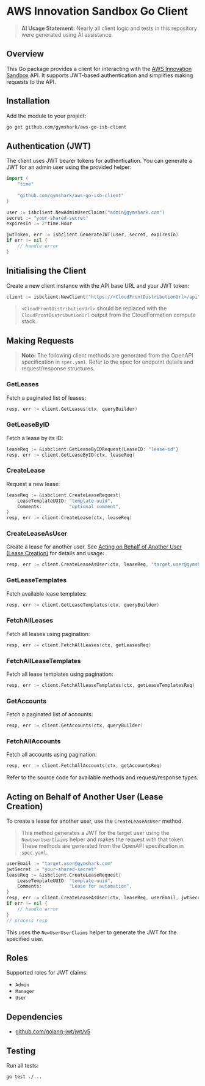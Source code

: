 # AWS Innovation Sandbox Go Client

> **AI Usage Statement:**
> Nearly all client logic and tests in this repository were generated using AI assistance.

## Overview

This Go package provides a client for interacting with the [AWS Innovation Sandbox](https://docs.aws.amazon.com/solutions/latest/innovation-sandbox-on-aws/solution-overview.html) API. It supports JWT-based authentication and simplifies making requests to the API.

## Installation

Add the module to your project:

```sh
go get github.com/gymshark/aws-go-isb-client
```

## Authentication (JWT)

The client uses JWT bearer tokens for authentication. You can generate a JWT for an admin user using the provided helper:

```go
import (
    "time"
	
    "github.com/gymshark/aws-go-isb-client"
)

user := isbclient.NewAdminUserClaims("admin@gymshark.com")
secret := "your-shared-secret"
expiresIn := 2*time.Hour

jwtToken, err := isbclient.GenerateJWT(user, secret, expiresIn)
if err != nil {
    // handle error
}
```

## Initialising the Client

Create a new client instance with the API base URL and your JWT token:

```go
client := isbclient.NewClient("https://<CloudFrontDistributionUrl>/api", jwtToken)
```

> `<CloudFrontDistributionUrl>` should be replaced with the `CloudFrontDistributionUrl` output from the CloudFormation compute stack.

## Making Requests

> **Note:** The following client methods are generated from the OpenAPI specification in `spec.yaml`. Refer to the spec for endpoint details and request/response structures.

### GetLeases

Fetch a paginated list of leases:

```go
resp, err := client.GetLeases(ctx, queryBuilder)
```

### GetLeaseByID

Fetch a lease by its ID:

```go
leaseReq := &isbclient.GetLeaseByIDRequest{LeaseID: "lease-id"}
resp, err := client.GetLeaseByID(ctx, leaseReq)
```

### CreateLease

Request a new lease:

```go
leaseReq := &isbclient.CreateLeaseRequest{
    LeaseTemplateUUID: "template-uuid",
    Comments:          "optional comment",
}
resp, err := client.CreateLease(ctx, leaseReq)
```

### CreateLeaseAsUser

Create a lease for another user. See [Acting on Behalf of Another User (Lease Creation)](#acting-on-behalf-of-another-user-lease-creation) for details and usage:

```go
resp, err := client.CreateLeaseAsUser(ctx, leaseReq, "target.user@gymshark.com", jwtSecret)
```

### GetLeaseTemplates

Fetch available lease templates:

```go
resp, err := client.GetLeaseTemplates(ctx, queryBuilder)
```

### FetchAllLeases

Fetch all leases using pagination:

```go
resp, err := client.FetchAllLeases(ctx, getLeasesReq)
```

### FetchAllLeaseTemplates

Fetch all lease templates using pagination:

```go
resp, err := client.FetchAllLeaseTemplates(ctx, getLeaseTemplatesReq)
```

### GetAccounts

Fetch a paginated list of accounts:

```go
resp, err := client.GetAccounts(ctx, queryBuilder)
```

### FetchAllAccounts

Fetch all accounts using pagination:

```go
resp, err := client.FetchAllAccounts(ctx, getAccountsReq)
```

Refer to the source code for available methods and request/response types.

## Acting on Behalf of Another User (Lease Creation)

To create a lease for another user, use the `CreateLeaseAsUser` method. 

> This method generates a JWT for the target user using the `NewUserUserClaims` helper and makes the request with that token. These methods are generated from the OpenAPI specification in `spec.yaml`.

```go
userEmail := "target.user@gymshark.com"
jwtSecret := "your-shared-secret"
leaseReq := &isbclient.CreateLeaseRequest{
    LeaseTemplateUUID: "template-uuid",
    Comments:          "Lease for automation",
}
resp, err := client.CreateLeaseAsUser(ctx, leaseReq, userEmail, jwtSecret)
if err != nil {
    // handle error
}
// process resp
```

This uses the `NewUserUserClaims` helper to generate the JWT for the specified user.

## Roles

Supported roles for JWT claims:
- `Admin`
- `Manager`
- `User`

## Dependencies

- [github.com/golang-jwt/jwt/v5](https://pkg.go.dev/github.com/golang-jwt/jwt/v5)

## Testing

Run all tests:

```sh
go test ./...
```
